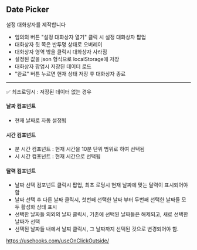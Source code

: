 ## Date Picker

설정 대화상자를 제작합니다 <br>

- 임의의 버튼 "설정 대화상자 열기" 클릭 시 설정 대화상자 팝업
- 대화상자 뒷 쪽은 반투명 상태로 오버레이
- 대화상자 영역 밖을 클릭시 대화상자 사라짐
- 설정된 값을 json 형식으로 localStorage에 저장
- 대화상자 팝업시 저장된 데이터 로드
- "완료" 버튼 누르면 현재 상태 저장 후 대화상자 종료

---

✅ 최초로딩시 : 저장된 데이터 없는 경우 <br>

#### 날짜 컴포넌트

- 현재 날짜로 자동 설정됨

#### 시간 컴포넌트

- 분 시간 컴포넌트 : 현재 시간을 10분 단위 범위로 하여 선택됨
- 시 시간 컴포넌트 : 현재 시간으로 선택됨

#### 달력 컴포넌트

- 날짜 선택 컴포넌트 클릭시 팝업, 최초 로딩시 현재 날짜에 맞는 달력이 표시되어야 함
- 날짜 선택 후 다른 날짜 클릭시, 첫번째 선택한 날짜 부터 두번째 선택한 날짜들 모두 활성화 상태 표시
- 선택한 날짜들 의외의 날짜 클릭시, 기존에 선택된 날짜들은 해제되고, 새로 선택한 날짜가 선택
- 선택된 날짜들 내에서 날찌 클릭시, 그 날짜까지 선택된 것으로 변경되어야 함.

https://usehooks.com/useOnClickOutside/
